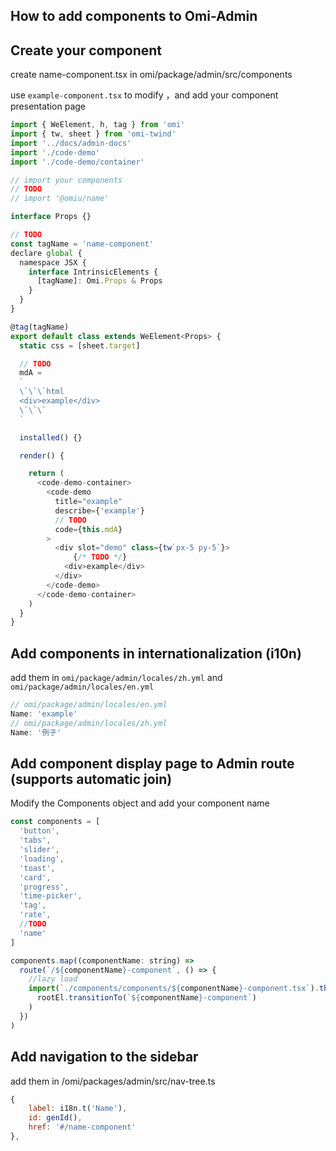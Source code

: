 ## How to add components to Omi-Admin

## Create your component

create name-component.tsx in omi/package/admin/src/components

use `example-component.tsx` to modify ，and add your component presentation page

```js
import { WeElement, h, tag } from 'omi'
import { tw, sheet } from 'omi-twind'
import '../docs/admin-docs'
import './code-demo'
import './code-demo/container'

// import your components
// TODO
// import '@omiu/name'

interface Props {}

// TODO
const tagName = 'name-component'
declare global {
  namespace JSX {
    interface IntrinsicElements {
      [tagName]: Omi.Props & Props
    }
  }
}

@tag(tagName)
export default class extends WeElement<Props> {
  static css = [sheet.target]

  // TODO
  mdA =
  `
  \`\`\`html
  <div>example</div>
  \`\`\`
  `

  installed() {}

  render() {

    return (
      <code-demo-container>
        <code-demo
          title="example"
          describe={'example'}
          // TODO
          code={this.mdA}
        >
          <div slot="demo" class={tw`px-5 py-5`}>
              {/* TODO */}
            <div>example</div>
          </div>
        </code-demo>
      </code-demo-container>
    )
  }
}

```

## Add components in internationalization (i10n)

add them in `omi/package/admin/locales/zh.yml` and `omi/package/admin/locales/en.yml`

```js
// omi/package/admin/locales/en.yml
Name: 'example'
// omi/package/admin/locales/zh.yml
Name: '例子'
```

## Add component display page to Admin route (supports automatic join)

Modify the Components object and add your component name

```js
const components = [
  'button',
  'tabs',
  'slider',
  'loading',
  'toast',
  'card',
  'progress',
  'time-picker',
  'tag',
  'rate',
  //TODO
  'name'
]
```

```js
components.map((componentName: string) =>
  route(`/${componentName}-component`, () => {
    //lazy load
    import(`./components/components/${componentName}-component.tsx`).then(() =>
      rootEl.transitionTo(`${componentName}-component`)
    )
  })
)
```

## Add navigation to the sidebar

add them in /omi/packages/admin/src/nav-tree.ts

```js
{
    label: i18n.t('Name'),
    id: genId(),
    href: '#/name-component'
},
```
